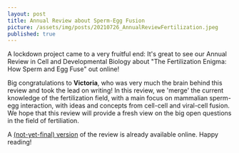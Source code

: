 ```yaml
---
layout: post
title: Annual Review about Sperm-Egg Fusion
picture: /assets/img/posts/20210726_AnnualReviewFertilization.jpeg
published: true
---
```

A lockdown project came to a very fruitful end: It's great to see our Annual Review in Cell and Developmental Biology about "The Fertilization Enigma: How Sperm and Egg Fuse" out online!

Big congratulations to **Victoria**, who was very much the brain behind this review and took the lead on writing! In this review, we 'merge' the current knowledge of the fertilization field, with a main focus on mammalian sperm-egg interaction, with ideas and concepts from cell-cell and viral-cell fusion.
We hope that this review will provide a fresh view on the big open questions in the field of fertiliation.

A [(not-yet-final) version](https://www.annualreviews.org/doi/abs/10.1146/annurev-cellbio-120219-021751) of the review is already available online. 
Happy reading!
